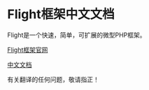 # Flight框架中文文档

Flight是一个快速，简单，可扩展的微型PHP框架。

[Flight框架官网](http://flightphp.com/)

[中文文档](https://github.com/baizhebz/flight-doc-cn/blob/master/flight.doc.cn.md)

有关翻译的任何问题，敬请指正！